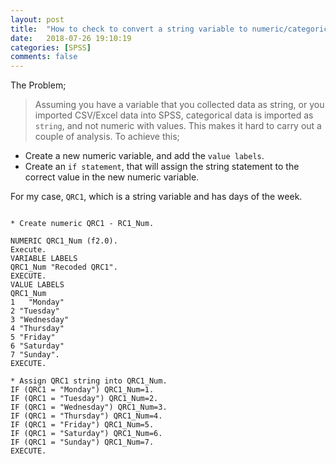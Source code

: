 ```yaml
---
layout: post
title:  "How to check to convert a string variable to numeric/categorical in SPSS"
date:   2018-07-26 19:10:19
categories: [SPSS]
comments: false
---
```

The Problem;

> Assuming you have a variable that you collected data as string, or you imported CSV/Excel data into SPSS, categorical data is imported as `string`, and not numeric with values. This makes it hard to carry out a couple of analysis. To achieve this;

- Create a new numeric variable, and add the `value labels`.
- Create an `if statement`, that will assign the string statement to the correct value in the new numeric variable.

For my case, `QRC1`, which is a string variable and has days of the week.

~~~

* Create numeric QRC1 - RC1_Num.

NUMERIC QRC1_Num (f2.0).
Execute.
VARIABLE LABELS
QRC1_Num "Recoded QRC1".
EXECUTE.
VALUE LABELS 
QRC1_Num
1	"Monday"
2 "Tuesday"
3 "Wednesday"
4 "Thursday"
5 "Friday"
6 "Saturday"
7 "Sunday".
EXECUTE.

* Assign QRC1 string into QRC1_Num.
IF (QRC1 = "Monday") QRC1_Num=1.
IF (QRC1 = "Tuesday") QRC1_Num=2.
IF (QRC1 = "Wednesday") QRC1_Num=3.
IF (QRC1 = "Thursday") QRC1_Num=4.
IF (QRC1 = "Friday") QRC1_Num=5.
IF (QRC1 = "Saturday") QRC1_Num=6.
IF (QRC1 = "Sunday") QRC1_Num=7.
EXECUTE.

~~~



